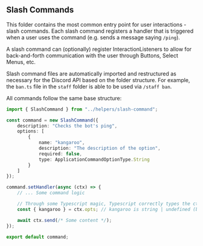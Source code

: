 ## Slash Commands

This folder contains the most common entry point for user interactions - slash commands. Each slash command registers a handler that is triggered when a user uses the command (e.g. sends a message saying `/ping`).

A slash command can (optionally) register InteractionListeners to allow for back-and-forth communication with the user through Buttons, Select Menus, etc.

Slash command files are automatically imported and restructured as necessary for the Discord API based on the folder structure. For example, the `ban.ts` file in the `staff` folder is able to be used via `/staff ban`.

All commands follow the same base structure:

```ts
import { SlashCommand } from "../helpers/slash-command";

const command = new SlashCommand({
    description: "Checks the bot's ping",
    options: [
        {
            name: "kangaroo",
            description: "The description of the option",
            required: false,
            type: ApplicationCommandOptionType.String
        }
    ]
});

command.setHandler(async (ctx) => {
    // ... Some command logic

    // Through some Typescript magic, Typescript correctly types the ctx.opts object
    const { kangaroo } = ctx.opts; // kangaroo is string | undefined (because it's not required, it can be undefined)

    await ctx.send(/* Some content */);
});

export default command;
```
